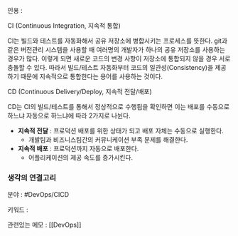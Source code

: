 

인용 : 

CI (Continuous Integration, 지속적 통합)

CI는 빌드와 테스트를 자동화해서 공유 저장소에 병합시키는 프로세스를 뜻한다. git과 같은 버전관리 시스템을 사용할 때 여러명의 개발자가 하나의 공유 저장소를 사용하는 경우가 많다. 이렇게 되면 새로운 코드의 변경 사항이 저장소에 통합되지 않을 경우 서로 충돌할 수 있다. 따라서 빌드/테스트 자동화부터 코드의 일관성(Consistency)을 제공하기 때문에 지속적으로 통합한다는 용어를 사용하는 것이다.


CD (Continuous Delivery/Deploy, 지속적 전달/배포)

CD는 CI의 빌드/테스트를 통해서 정상적으로 수행됨을 확인하면 이는 배포를 수동으로 하느냐 자동으로 하느냐에 따라 2가지로 나뉜다.

-   **지속적 전달** : 프로덕션 배포를 위한 상태가 되고 배포 자체는 수동으로 실행한다.
    -   개발팀과 비즈니스팀간의 커뮤니케이션 부족 문제를 해결한다.
-   **지속적 배포** : 프로덕션까지 자동으로 배포한다.
    -   어플리케이션의 제공 속도를 증가시킨다.

  



### 생각의 연결고리
분야 : #DevOps/CICD

키워드 : 

관련있는 메모 : [[DevOps]]





